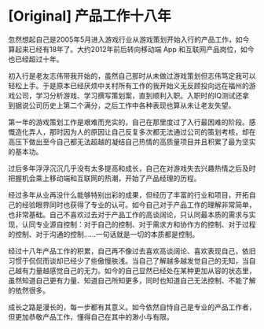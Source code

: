 # [Original] 产品工作十八年


忽然想起自己是2005年5月进入游戏行业从游戏策划开始入行的产品工作，如今算起来已经有18年了。大约2012年前后转向移动端 App 和互联网产品岗位，如今也已经超过十年。

初入行是老友志伟带我开始的，虽然自己那时从未做过游戏策划但志伟笃定我可以轻松上手。于是原本已经厌烦中关村所有工作的我开始义无反顾投向远在福州的游戏公司，学习分析游戏、学习撰写策划案，直到顺利入职。入职时的IQ测试还拿到据说公司历史上第二个满分，之后工作中各种表现也算从未让老友失望。

第一年的游戏策划工作是艰难而充实的，自己在那里度过了入行最困难的阶段。感慨造化弄人，那时因为人的原因让自己反复多次都无法通过公司的策划考核，却在高压下做出至今自己都无法超越的凝结自己热情的高质量项目并且积累了最为坚实的基本功。

过后多年浮浮沉沉几乎没有太多提高和成长，自己在对游戏失去兴趣热情之后及时把握机会乘上移动端和互联网的热潮，开始了产品经理的历程。

经过多年从业再没什么能够特别出彩的成果，但经历了丰富的行业和项目，开拓自己的经验眼界同时也获得了专业的认可。如今自己对于产品工作的理解非常简单，也非常基础。自己不喜欢过去对于产品工作的高谈阔论，只认同最本质的需求与实现，认同专业源自控制：对于自己的控制、对于需求方和协作方的控制、对于过程的控制、对于沟通的控制……一句话就是一切的本质都是控制。

经过十八年产品工作的积累，自己再不像过去喜欢高谈阔论、喜欢表现自己，依旧习惯于侃侃而谈却已经少了些傲慢肤浅。当自己了解越多越发觉自己的无知，当自己越有力量越感觉自己的无力。如今的自己显然已经处在某种更加从容的状态里，虽然知道自己更有力量、知道自己所知更多，同时也知道自己无法控制、不能了解的依然很多。

成长之路是漫长的，每一步都有其意义。如今依然自恃自己是专业的产品工作者，但更加恭敬产品工作，懂得自己在其中的渺小与有限。
